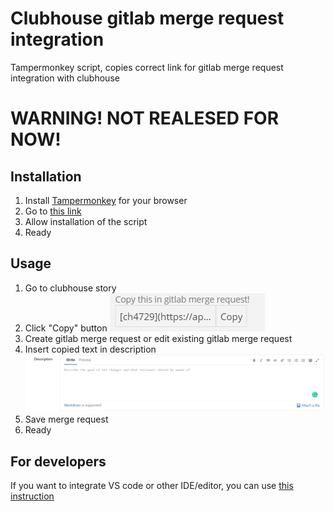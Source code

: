 # Clubhouse gitlab merge request integration
Tampermonkey script, copies correct link for gitlab merge request integration with clubhouse

# WARNING! NOT REALESED FOR NOW!

## Installation

1. Install [Tampermonkey](http://www.tampermonkey.net/) for your browser
2. Go to [this link](https://github.com/bpalij/clubhouse-gitlab-mr-integration/raw/master/clubhouse-gitlab-mr-integration.user.js)
3. Allow installation of the script
4. Ready

## Usage

1. Go to clubhouse story
2. Click "Copy" button ![Clubhouse screenshot](/illustrations/clubhouse.PNG)
3. Create gitlab merge request or edit existing gitlab merge request
4. Insert copied text in description ![Gitlab screenshot](/illustrations/gitlab.PNG)
5. Save merge request
6. Ready

## For developers

If you want to integrate VS code or other IDE/editor, you can use [this instruction](https://stackoverflow.com/a/55568502)

